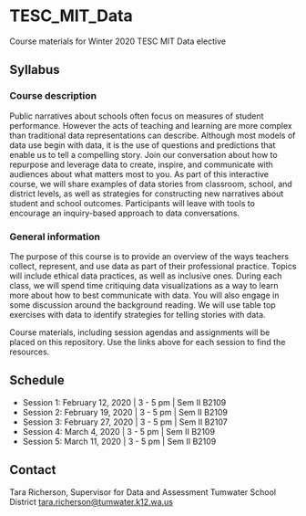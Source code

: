 # TESC_MIT_Data
Course materials for Winter 2020 TESC MIT Data elective

## Syllabus ##
### Course description ###
Public narratives about schools often focus on measures of student performance. However the acts of teaching and learning are more complex than traditional data representations can describe. Although most models of data use begin with data, it is the use of questions and predictions that enable us to tell a compelling story. Join our conversation about how to repurpose and leverage data to create, inspire, and communicate with audiences about what matters most to you. As part of this interactive course, we will share examples of data stories from classroom, school, and district levels, as well as strategies for constructing new narratives about student and school outcomes. Participants will leave with tools to encourage an inquiry-based approach to data conversations. 

### General information ###
The purpose of this course is to provide an overview of the ways teachers collect, represent, and use data as part of their professional practice. Topics will include ethical data practices, as well as inclusive ones. During each class, we will spend time critiquing data visualizations as a way to learn more about how to best communicate with data. You will also engage in some discussion around the background reading. We will use table top exercises with data to identify strategies for telling stories with data. 

Course materials, including session agendas and assignments will be placed on this repository. Use the links above for each session to find the resources.

## Schedule ##
* Session 1: February 12, 2020 | 3 - 5 pm | Sem II B2109
* Session 2: February 19, 2020 | 3 - 5 pm | Sem II B2109
* Session 3: February 27, 2020 | 3 - 5 pm | Sem II B2107
* Session 4: March 4, 2020 | 3 - 5 pm | Sem II B2109
* Session 5: March 11, 2020 | 3 - 5 pm | Sem II B2109

## Contact ##
Tara Richerson, Supervisor for Data and Assessment
Tumwater School District
tara.richerson@tumwater.k12.wa.us
